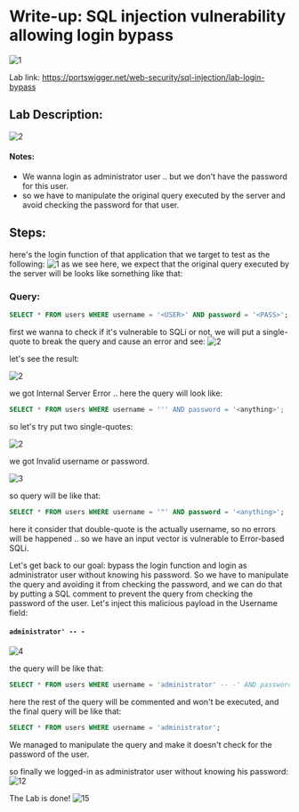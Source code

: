 # Write-up: SQL injection vulnerability allowing login bypass

![1](https://github.com/user-attachments/assets/78fb1151-fdcb-4161-8d19-4aa4945b19a7)

Lab link: https://portswigger.net/web-security/sql-injection/lab-login-bypass

## Lab Description:
![2](https://github.com/user-attachments/assets/d01247da-3944-4054-a5b2-ebc35f566bd0)

#### Notes:
- We wanna login as administrator user .. but we don't have the password for this user.
- so we have to manipulate the original query executed by the server and avoid checking the password for that user.

## Steps:
here's the login function of that application that we target to test as the following:
![1](https://github.com/user-attachments/assets/2f69d564-5a24-4846-ba8c-86f0e4f635b9)
as we see here, we expect that the original query executed by the server will be looks like something like that: 
### Query:
```sql
SELECT * FROM users WHERE username = '<USER>' AND password = '<PASS>';
```
first we wanna to check if it's vulnerable to SQLi or not, we will put a single-quote to break the query and cause an error and see:
![2](https://github.com/user-attachments/assets/04c515fb-67e8-498a-9ec4-fb91813b26cd)

let's see the result: 

![2](https://github.com/user-attachments/assets/247cba6b-6281-446a-b333-d415e705de75)

we got Internal Server Error .. here the query will look like: 
```sql
SELECT * FROM users WHERE username = ''' AND password = '<anything>';
```
so let's try put two single-quotes:

![2](https://github.com/user-attachments/assets/e0c8d22b-9ef4-4e3a-a792-24eca008b590)

we got Invalid username or password.

![3](https://github.com/user-attachments/assets/b6b679bb-4805-4567-bba3-08c56026a13d)

so query will be like that:
```sql
SELECT * FROM users WHERE username = '"' AND password = '<anything>';
```
here it consider that double-quote is the actually username, so no errors will be happened .. so we have an input vector is vulnerable to Error-based SQLi.

Let's get back to our goal: bypass the login function and login as administrator user without knowing his password. 
So we have to manipulate the query and avoiding it from checking the password, and we can do that by putting a SQL comment to prevent the query from checking the password of the user. 
Let's inject this malicious payload in the Username field: 
#### `administrator' -- -`
![4](https://github.com/user-attachments/assets/7c5ecdf3-7c1a-45cc-83d4-d487045b0806)



the query will be like that:
```sql
SELECT * FROM users WHERE username = 'administrator' -- -' AND password = '<anything>';
```
here the rest of the query will be commented and won't be executed, and the final query will be like that: 
```sql
SELECT * FROM users WHERE username = 'administrator';
```
We managed to manipulate the query and make it doesn't check for the password of the user.

so finally we logged-in as administrator user without knowing his password:
![12](https://github.com/user-attachments/assets/61820d45-454e-4d77-bd7b-8769d0c151d7)

The Lab is done!
![15](https://github.com/user-attachments/assets/877ede51-319d-4b88-8fa2-0b56501fabae)







